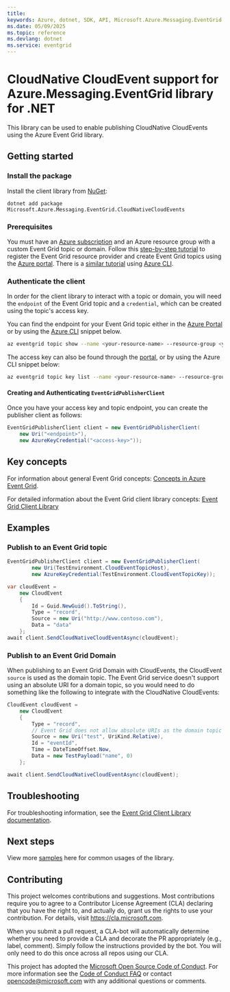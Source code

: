 ```yaml
---
title: 
keywords: Azure, dotnet, SDK, API, Microsoft.Azure.Messaging.EventGrid.CloudNativeCloudEvents, eventgrid
ms.date: 05/09/2025
ms.topic: reference
ms.devlang: dotnet
ms.service: eventgrid
---
```

# CloudNative CloudEvent support for Azure.Messaging.EventGrid library for .NET

This library can be used to enable publishing CloudNative CloudEvents using the Azure Event Grid library.

## Getting started

### Install the package

Install the client library from [NuGet](https://www.nuget.org/):

```dotnetcli
dotnet add package Microsoft.Azure.Messaging.EventGrid.CloudNativeCloudEvents
```

### Prerequisites

You must have an [Azure subscription](https://azure.microsoft.com/free/dotnet/) and an Azure resource group with a custom Event Grid topic or domain. Follow this [step-by-step tutorial](https://learn.microsoft.com/azure/event-grid/custom-event-quickstart-portal) to register the Event Grid resource provider and create Event Grid topics using the [Azure portal](https://portal.azure.com/). There is a [similar tutorial](https://learn.microsoft.com/azure/event-grid/custom-event-quickstart) using [Azure CLI](https://learn.microsoft.com/cli/azure).

### Authenticate the client

In order for the client library to interact with a topic or domain, you will need the `endpoint` of the Event Grid topic and a `credential`, which can be created using the topic's access key.

You can find the endpoint for your Event Grid topic either in the [Azure Portal](https://portal.azure.com/) or by using the [Azure CLI](https://learn.microsoft.com/cli/azure) snippet below.

```bash
az eventgrid topic show --name <your-resource-name> --resource-group <your-resource-group-name> --query "endpoint"
```

The access key can also be found through the [portal](https://learn.microsoft.com/azure/event-grid/get-access-keys), or by using the Azure CLI snippet below:
```bash
az eventgrid topic key list --name <your-resource-name> --resource-group <your-resource-group-name> --query "key1"
```

#### Creating and Authenticating `EventGridPublisherClient`

Once you have your access key and topic endpoint, you can create the publisher client as follows:
```C#
EventGridPublisherClient client = new EventGridPublisherClient(
    new Uri("<endpoint>"),
    new AzureKeyCredential("<access-key>"));
```

## Key concepts

For information about general Event Grid concepts: [Concepts in Azure Event Grid](https://learn.microsoft.com/azure/event-grid/concepts).

For detailed information about the Event Grid client library concepts: [Event Grid Client Library](https://github.com/Azure/azure-sdk-for-net/tree/main/sdk/eventgrid/Azure.Messaging.EventGrid#key-concepts)

## Examples

### Publish to an Event Grid topic
```C# Snippet:CloudNativePublish
EventGridPublisherClient client = new EventGridPublisherClient(
        new Uri(TestEnvironment.CloudEventTopicHost),
        new AzureKeyCredential(TestEnvironment.CloudEventTopicKey));

var cloudEvent =
    new CloudEvent
    {
        Id = Guid.NewGuid().ToString(),
        Type = "record",
        Source = new Uri("http://www.contoso.com"),
        Data = "data"
    };
await client.SendCloudNativeCloudEventAsync(cloudEvent);
```

### Publish to an Event Grid Domain
When publishing to an Event Grid Domain with CloudEvents, the CloudEvent `source` is used as the domain topic. The Event Grid service doesn't support using an absolute URI for a domain topic, so you would need to do something like the following to integrate with the CloudNative CloudEvents:
```C# Snippet:CloudNativePublishToDomain
CloudEvent cloudEvent =
    new CloudEvent
    {
        Type = "record",
        // Event Grid does not allow absolute URIs as the domain topic
        Source = new Uri("test", UriKind.Relative),
        Id = "eventId",
        Time = DateTimeOffset.Now,
        Data = new TestPayload("name", 0)
    };

await client.SendCloudNativeCloudEventAsync(cloudEvent);
```

## Troubleshooting

For troubleshooting information, see the [Event Grid Client Library documentation](https://github.com/Azure/azure-sdk-for-net/tree/main/sdk/eventgrid/Azure.Messaging.EventGrid#troubleshooting).

## Next steps

View more [samples](https://github.com/Azure/azure-sdk-for-net/blob/main/sdk/eventgrid/Microsoft.Azure.Messaging.EventGrid.CloudNativeCloudEvents/tests/Samples) here for common usages of the library.

## Contributing

This project welcomes contributions and suggestions. Most contributions require you to agree to a Contributor License Agreement (CLA) declaring that you have the right to, and actually do, grant us the rights to use your contribution. For details, visit <https://cla.microsoft.com>.

When you submit a pull request, a CLA-bot will automatically determine whether you need to provide a CLA and decorate the PR appropriately (e.g., label, comment). Simply follow the instructions provided by the bot. You will only need to do this once across all repos using our CLA.

This project has adopted the [Microsoft Open Source Code of Conduct][code_of_conduct]. For more information see the [Code of Conduct FAQ][code_of_conduct_faq] or contact opencode@microsoft.com with any additional questions or comments.

[code_of_conduct]: https://opensource.microsoft.com/codeofconduct
[code_of_conduct_faq]: https://opensource.microsoft.com/codeofconduct/faq/


